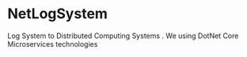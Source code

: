 # NetLogSystem
Log System to  Distributed Computing Systems . We using DotNet Core Microservices technologies
